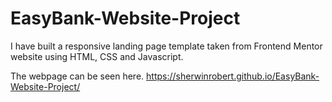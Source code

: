 # EasyBank-Website-Project

I have built a responsive landing page template taken from Frontend Mentor website using HTML, CSS and Javascript.

The webpage can be seen here.
https://sherwinrobert.github.io/EasyBank-Website-Project/
